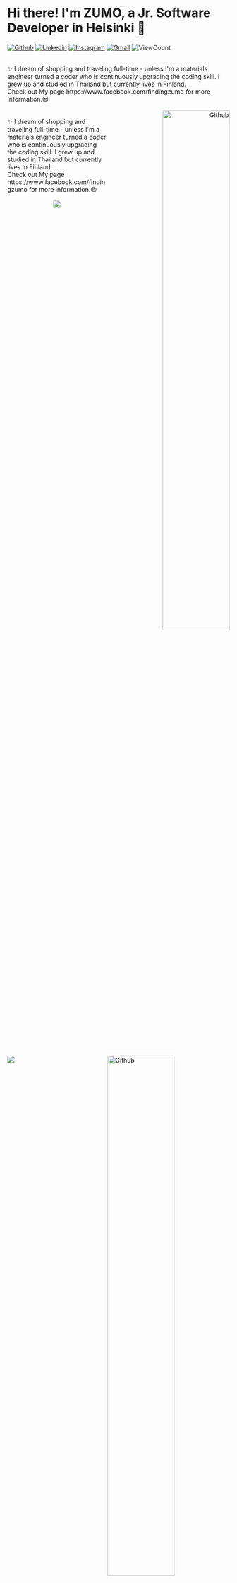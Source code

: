 # Hi there! I'm ZUMO, a Jr. Software Developer in Helsinki 🚀

[![Github](https://img.shields.io/badge/-Github-000?style=flat&logo=Github&logoColor=white)](https://github.com/phornphatch)
[![Linkedin](https://img.shields.io/badge/-LinkedIn-blue?style=flat&logo=Linkedin&logoColor=white)](https://www.linkedin.com/in/phornphatch)
[![Instagram](https://img.shields.io/badge/-Instagram-c13584?style=flat&labelColor=c13584&logo=instagram&logoColor=white)](https://www.instagram.com/findingzumo/)
[![Gmail](https://img.shields.io/badge/-Gmail-c14438?style=flat&logo=Gmail&logoColor=white)](mailto:phornphatch@gmail.com)
<img alt="ViewCount" src="https://views.whatilearened.today/views/github/onimur/onimur.svg" />

<div>
  <div width="50%" align="left">
    <br>
    ✨ I dream of shopping and traveling full-time - unless I'm a materials engineer turned a coder who is continuously upgrading the coding skill. I grew up and        studied in Thailand but currently lives in Finland. 
    <br>
    Check out My page https://www.facebook.com/findingzumo for more information.😆
    <br><br>
  </div>
  <div width="50%" align="right">
<img width="55%" align="right" alt="Github" src="https://github.com/phornphatch/phornphatch/blob/main/assets/profile.jpeg" />
</div>
</div>

<img width="55%" align="right" alt="Github" src="https://github.com/phornphatch/phornphatch/blob/main/assets/profile.jpeg" />
 <br>
✨ I dream of shopping and traveling full-time - unless I'm a materials engineer turned a coder who is continuously upgrading the coding skill. I grew up and        studied in Thailand but currently lives in Finland. 
<br>
Check out My page https://www.facebook.com/findingzumo for more information.😆
<br><br>

<div align="center">
  <img src='https://github-readme-stats.vercel.app/api?username=phornphatch&count_private=true&show_icons=true&theme=dracula&line_height=40'  align="left" />
<img src='https://github-readme-stats.vercel.app/api/top-langs/?username=keshavsingh4522&theme=tokyonight&hide_langs_below=4&text_color=fff&title_color=ff6e96' />
</div>


